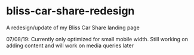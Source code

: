 # bliss-car-share-redesign
A redesign/update of my Bliss Car Share landing page

07/08/19: Currently only optimized for small mobile width. Still working on adding content and will work on media queries later
